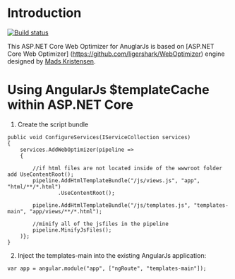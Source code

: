 # Introduction 
[![Build status](https://ci.appveyor.com/api/projects/status/ciden6t81rhklhor?svg=true)](https://ci.appveyor.com/project/kdcllc/weboptimizer-angulartemplatecache)


This ASP.NET Core Web Optimizer for AnuglarJs is based on [ASP.NET Core Web Optimizer]
(https://github.com/ligershark/WebOptimizer) engine designed by [Mads Kristensen](https://github.com/madskristensen).


# Using AngularJs $templateCache within ASP.NET Core

1. Create the script bundle
```
public void ConfigureServices(IServiceCollection services)
{
    services.AddWebOptimizer(pipeline =>
    {

        //if html files are not located inside of the wwwroot folder add UseContentRoot();
        pipeline.AddHtmlTemplateBundle("/js/views.js", "app", "html/**/*.html")
                .UseContentRoot();

        pipeline.AddHtmlTemplateBundle("/js/templates.js", "templates-main", "app/views/**/*.html");

        //minify all of the jsfiles in the pipeline
        pipeline.MinifyJsFiles();
    )};
}
```
2. Inject the templates-main into the existing AngularJs application:
```
var app = angular.module("app", ["ngRoute", "templates-main"]);
```

